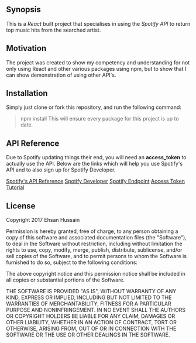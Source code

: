 ## Synopsis

This is a _React_ built project that specialises in using the _Spotify API_ to return top music hits from the searched artist. 

## Motivation

The project was created to show my competency and understanding for not only using React and other various packages using npm, but to show that I can show demonstration of using other API's.

## Installation

Simply just clone or fork this repository, and run the following command:

> npm install
This will ensure every package for this project is up to date.


## API Reference

Due to Spotify updating things their end, you will need an **access_token** to actually use the API. Below are the links which will help you use Spotify's API and to also sign up for Spotify Developer.

[Spotify's API Reference](https://developer.spotify.com/web-api/authorization-guide/#client_credentials_flow.)
[Spotify Developer](https://developer.spotify.com/)
[Spotify Endpoint](https://developer.spotify.com/web-api/endpoint-reference/)
[Access Token Tutorial](http://www.angular-city.com/2017/07/spotify-web-api-access.html)

## License

Copyright 2017 Ehsan Hussain

Permission is hereby granted, free of charge, to any person obtaining a copy of this software and associated documentation files (the "Software"), to deal in the Software without restriction, including without limitation the rights to use, copy, modify, merge, publish, distribute, sublicense, and/or sell copies of the Software, and to permit persons to whom the Software is furnished to do so, subject to the following conditions:

The above copyright notice and this permission notice shall be included in all copies or substantial portions of the Software.

THE SOFTWARE IS PROVIDED "AS IS", WITHOUT WARRANTY OF ANY KIND, EXPRESS OR IMPLIED, INCLUDING BUT NOT LIMITED TO THE WARRANTIES OF MERCHANTABILITY, FITNESS FOR A PARTICULAR PURPOSE AND NONINFRINGEMENT. IN NO EVENT SHALL THE AUTHORS OR COPYRIGHT HOLDERS BE LIABLE FOR ANY CLAIM, DAMAGES OR OTHER LIABILITY, WHETHER IN AN ACTION OF CONTRACT, TORT OR OTHERWISE, ARISING FROM, OUT OF OR IN CONNECTION WITH THE SOFTWARE OR THE USE OR OTHER DEALINGS IN THE SOFTWARE.